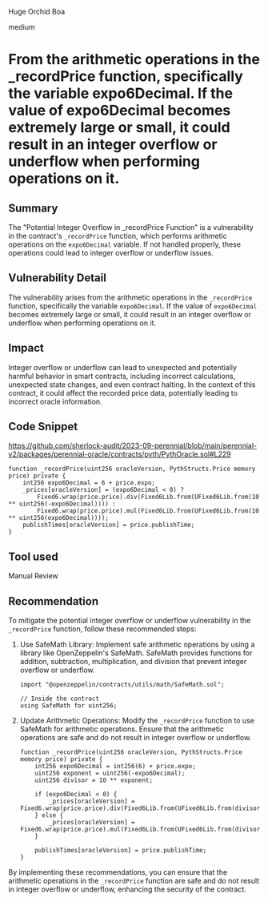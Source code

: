 Huge Orchid Boa

medium

# From the arithmetic operations in the _recordPrice function, specifically the variable expo6Decimal. If the value of expo6Decimal becomes extremely large or small, it could result in an integer overflow or underflow when performing operations on it.
## Summary
The "Potential Integer Overflow in _recordPrice Function" is a vulnerability in the contract's `_recordPrice` function, which performs arithmetic operations on the `expo6Decimal` variable. If not handled properly, these operations could lead to integer overflow or underflow issues.

## Vulnerability Detail
The vulnerability arises from the arithmetic operations in the `_recordPrice` function, specifically the variable `expo6Decimal`. If the value of `expo6Decimal` becomes extremely large or small, it could result in an integer overflow or underflow when performing operations on it.

## Impact
Integer overflow or underflow can lead to unexpected and potentially harmful behavior in smart contracts, including incorrect calculations, unexpected state changes, and even contract halting. In the context of this contract, it could affect the recorded price data, potentially leading to incorrect oracle information.

## Code Snippet
https://github.com/sherlock-audit/2023-09-perennial/blob/main/perennial-v2/packages/perennial-oracle/contracts/pyth/PythOracle.sol#L229

```solidity
function _recordPrice(uint256 oracleVersion, PythStructs.Price memory price) private {
    int256 expo6Decimal = 6 + price.expo;
    _prices[oracleVersion] = (expo6Decimal < 0) ?
        Fixed6.wrap(price.price).div(Fixed6Lib.from(UFixed6Lib.from(10 ** uint256(-expo6Decimal)))) :
        Fixed6.wrap(price.price).mul(Fixed6Lib.from(UFixed6Lib.from(10 ** uint256(expo6Decimal))));
    publishTimes[oracleVersion] = price.publishTime;
}
```

## Tool used

Manual Review

## Recommendation
To mitigate the potential integer overflow or underflow vulnerability in the `_recordPrice` function, follow these recommended steps:

1. Use SafeMath Library:
   Implement safe arithmetic operations by using a library like OpenZeppelin's SafeMath. SafeMath provides functions for addition, subtraction, multiplication, and division that prevent integer overflow or underflow.

   ```solidity
   import "@openzeppelin/contracts/utils/math/SafeMath.sol";

   // Inside the contract
   using SafeMath for uint256;
   ```

2. Update Arithmetic Operations:
   Modify the `_recordPrice` function to use SafeMath for arithmetic operations. Ensure that the arithmetic operations are safe and do not result in integer overflow or underflow.

   ```solidity
   function _recordPrice(uint256 oracleVersion, PythStructs.Price memory price) private {
       int256 expo6Decimal = int256(6) + price.expo;
       uint256 exponent = uint256(-expo6Decimal);
       uint256 divisor = 10 ** exponent;

       if (expo6Decimal < 0) {
           _prices[oracleVersion] = Fixed6.wrap(price.price).div(Fixed6Lib.from(UFixed6Lib.from(divisor)));
       } else {
           _prices[oracleVersion] = Fixed6.wrap(price.price).mul(Fixed6Lib.from(UFixed6Lib.from(divisor)));
       }

       publishTimes[oracleVersion] = price.publishTime;
   }
   ```

By implementing these recommendations, you can ensure that the arithmetic operations in the `_recordPrice` function are safe and do not result in integer overflow or underflow, enhancing the security of the contract.
